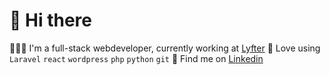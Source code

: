 # 👋 Hi there 

👨🏼‍💻 I'm a full-stack webdeveloper, currently working at [Lyfter](https://www.lyfter.nl)
🚀 Love using `Laravel` `react` `wordpress` `php` `python` `git`
💬 Find me on [Linkedin](https://www.linkedin.com/in/daan-ptrs/)
